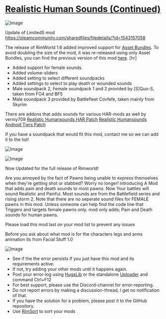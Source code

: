 # [Realistic Human Sounds (Continued)]()

![Image](https://i.imgur.com/buuPQel.png)

Update of LimitedS mod
https://steamcommunity.com/sharedfiles/filedetails/?id=1543157058

The release of RimWorld 1.6 added improved support for [Asset Bundles](https://github.com/emipa606/AssetBuilder/blob/main/README.md).
To avoid doubling the size of the mod, it was re-released using only Asset Bundles, you can find the previous version of this mod [here](https://steamcommunity.com/sharedfiles/filedetails/?id=2013191418).
[hr]

- Added support for female sounds.
- Added volume-sliders
- Added setting to select different soundpacks
- Added settings to select to play death or wounded sounds
- Male soundpack 2, Female soundpack 1 and 2 provided by [S]Quo-S, taken from FO4 and BF5
- Male soundpack 3 provided by Battlefleet Covfefe, taken mainly from Skyrim

There are addons that adds sounds for various HAR-mods as well by verniy709
[Realistic Humansounds HAR Patch]( https://steamcommunity.com/sharedfiles/filedetails/?id=2505010072)
[Realistic Humansounds Android Tiers Patch]( https://steamcommunity.com/sharedfiles/filedetails/?id=2507124912)

If you have a soundpack that would fit this mod, contact me so we can add it to the list!

![Image](https://i.imgur.com/pufA0kM.png)
	
![Image](https://i.imgur.com/Z4GOv8H.png)

Now Updated for the full release of Rimworld!

Are you annoyed by the fact of Pawns being unable to express themselves when they're getting shot or stabbed?
Worry no longer!
introducing A Mod that adds pain and death sounds to most pawns.
Now Your battles will sound Realistic and Painful.
Most sounds are from the Battlefield series and rising storm 2.
Note that there are no seperate sound files for FEMALE pawns in this mod.
Unless someone can help find the code line that Triggers and targets female pawns only.
mod only adds;
Pain and Death sounds for human pawns.

Please load this mod last on your mod list to prevent any issues

Before you ask about what mod is for the characters legs and arms animation its from Facial Stuff 1.0


![Image](https://i.imgur.com/PwoNOj4.png)



-  See if the the error persists if you just have this mod and its requirements active.
-  If not, try adding your other mods until it happens again.
-  Post your error-log using [HugsLib](https://steamcommunity.com/workshop/filedetails/?id=818773962) or the standalone [Uploader](https://steamcommunity.com/sharedfiles/filedetails/?id=2873415404) and command Ctrl+F12
-  For best support, please use the Discord-channel for error-reporting.
-  Do not report errors by making a discussion-thread, I get no notification of that.
-  If you have the solution for a problem, please post it to the GitHub repository.
-  Use [RimSort](https://github.com/RimSort/RimSort/releases/latest) to sort your mods


